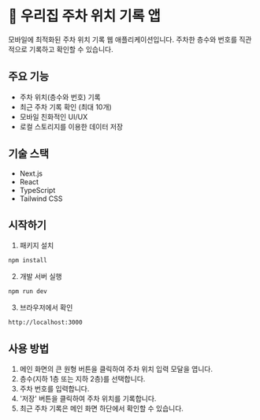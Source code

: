 # 🚗 우리집 주차 위치 기록 앱

모바일에 최적화된 주차 위치 기록 웹 애플리케이션입니다. 주차한 층수와 번호를 직관적으로 기록하고 확인할 수 있습니다.

## 주요 기능

- 주차 위치(층수와 번호) 기록
- 최근 주차 기록 확인 (최대 10개)
- 모바일 친화적인 UI/UX
- 로컬 스토리지를 이용한 데이터 저장

## 기술 스택

- Next.js
- React
- TypeScript
- Tailwind CSS

## 시작하기

1. 패키지 설치
```bash
npm install
```

2. 개발 서버 실행
```bash
npm run dev
```

3. 브라우저에서 확인
```
http://localhost:3000
```

## 사용 방법

1. 메인 화면의 큰 원형 버튼을 클릭하여 주차 위치 입력 모달을 엽니다.
2. 층수(지하 1층 또는 지하 2층)를 선택합니다.
3. 주차 번호를 입력합니다.
4. '저장' 버튼을 클릭하여 주차 위치를 기록합니다.
5. 최근 주차 기록은 메인 화면 하단에서 확인할 수 있습니다.
